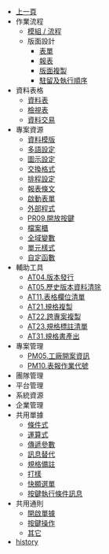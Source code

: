 * [上一頁](../README.md)
* 作業流程
    * [模組 / 流程](FlowItem/README)
    * 版面設計
        * [表單](FORM/README)
        * [報表]()
        * [版面複製]()
        * [駐留及執行順序](WidgetOrder/README)
* 資料表格
    * [資料表](Physical)
    * [檢視表](Logical/README)
    * [資料交易](Positing)
* 專案資源
    * [資料模版](Commodule)
    * [多語設定](Multilingual)
    * [圖示設定](Icon/README)
    * [交換格式](Exformat)
    * [排程設定](Schedule)
    * [報表條文](Clause)
    * [啟動表單](StartupForm)
    * [外部程式](ExternalProgram)
    * [PR09.開放按鍵](ExternalCallButton/README)
    * [檔案櫃](FileCabinet)
    * [全域變數](GlobalVariable)
    * [單元樣式](UnitStyle)
    * [自定函數](CustomFunction)
* 輔助工具
    * [AT04.版本發行](Publish/README)
    * [AT05.歷史版本資料清除](HistoryVersionClear/README)
    * [AT11.表格欄位清單](TableFields/README)
    * [AT21.規格複製](Copy/README)
    * [AT22.跨專案複製](CopyProject/README)
    * [AT23.規格標註清單](TemplateMark/README)
    * [AT31.規格書產出](Specification/README)
* 專案管理
    * [PM05.工廠開案資訊](NewProjectNotify/README)
    * [PM10.表報作業代號](FormAndReportOperationCode/README)
* 團隊管理
* 平台管理
* 系統資源
* 企業管理
* 共用單據
    * [條件式]()
    * [運算式](Expression/README)
    * [傳遞參數](Parameter/README)
    * [訊息替代](Replace/README)
    * [規格備註]()
    * [打樣]()
    * [快顯選單]()
    * [按鍵執行條件訊息]()
* 共用通則
    * [開啟單據](RulesDialog/README)
    * [按鍵操作](RulesButton/README)
    * [其它](RulesOther/README)
* [history]()